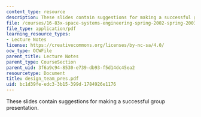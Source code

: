 ```yaml
---
content_type: resource
description: These slides contain suggestions for making a successful group presentation.
file: /courses/16-83x-space-systems-engineering-spring-2002-spring-2003/bc1d39feedc33b15399d1784926e1176_design_team_pres.pdf
file_type: application/pdf
learning_resource_types:
- Lecture Notes
license: https://creativecommons.org/licenses/by-nc-sa/4.0/
ocw_type: OCWFile
parent_title: Lecture Notes
parent_type: CourseSection
parent_uid: 3f6a9c94-8530-e739-db93-f5d14dc45ea2
resourcetype: Document
title: design_team_pres.pdf
uid: bc1d39fe-edc3-3b15-399d-1784926e1176
---
```

These slides contain suggestions for making a successful group presentation.